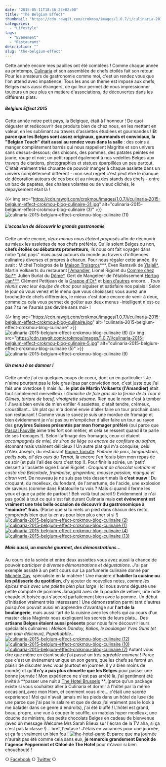 ```yaml
---
date: "2015-05-11T18:36:23+02:00"
title: "The Belgium Effect"
thumbnail: "https://cdn.rawgit.com/crokmou/images/1.0.7/i/culinaria-2015-belgium-effect-crokmou-blog-culinaire-8.jpg"
categories:
  - "Lifestyle"
tags:
  - "Evenement"
  - "Restaurant"
description: ""
slug: "the-belgium-effect"
---
```


Cette année encore mes papilles ont été comblées ! Comme chaque année au printemps, [Culinaria](http://www.culinariasquare.com/) et son assemblée de chefs étoilés fait son retour. Pour les amateurs de gastronomie comme moi, c'est un rendez vous que l'on attend avec impatience: Tous les ans un thème est imposé aux chefs, Belges mais aussi étrangers, ce qui leur permet de nous impressionner toujours un peu plus en matière d'associations, de découvertes dans les différents plats.

##### Belgium Effect 2015

Cette année notre petit pays, la Belgique, était à l'honneur ! De quoi déguster et redécouvrir des produits bien de chez nous, en les mettant en valeur, en les sublimant au travers d'assiettes étudiées et gourmandes ! **Et parce que les Belges sont assez originaux, gourmands et conviviaux, la "Belgian Touch" était aussi au rendez vous dans la salle** : des coins à manger complètement barrés qui nous rappellent Magritte et son univers sans dessus-dessous; des chicons, des pommes, des patates peintes en jaune, rouge et noir; un petit rappel également à nos vedettes Belges aux travers de citations, photographies et statues éparpillées un peu partout. C'était vraiment très chouette de pouvoir manger à chaque assiette dans un univers complètement différent - mon seul regret c'est peut être le manque de décoration autours de ces box et au niveau des stands des chefs - entre un bac de papates, des chaises volantes ou de vieux clichés, le dépaysement était là !

{{< img src="https://cdn.rawgit.com/crokmou/images/1.0.7/i/culinaria-2015-belgium-effect-crokmou-blog-culinaire-31.jpg" alt="culinaria-2015-belgium-effect-crokmou-blog-culinaire (3)" >}}![culinaria-2015-belgium-effect-crokmou-blog-culinaire (11)](https://cdn.rawgit.com/crokmou/images/1.0.7/i/culinaria-2015-belgium-effect-crokmou-blog-culinaire-111.jpg)

##### L'occasion de découvrir la grande gastronomie

Cette année encore, _deux menus nous étaient proposés_ afin de découvrir au mieux les assiettes de nos chefs préférés. Qu'ils soient Belges ou non, **chefs étoilés ou débutants prometteurs**, ils nous ont fait voyager dans notre "plat pays" mais aussi autours du monde au travers d’influences culinaires diverses et propres à chacun. Pour nous régaler cette année, il y avait : Michel Troisgros de la [Maison Troisgros](http://www.troisgros.fr/)***, Even Ramsvik de [Ylajali*](http://www.ylajali.no/), Martin Volkaerts du restaurant [l'Amandier](http://amandier.be/), Lionel Rigolet du [Comme chez Soi**](https://www.commechezsoi.be/), Julien Burlat du [Dôme*](http://www.domeweb.be/), Gert de Mangeleer de l'établissement [Hertog Jan***](http://www.hertog-jan.com/), Clément Petitjean de la [Grappe d'Or*](http://www.lagrappedor.com/lagrappedor_fr) et [bien d'autres](http://www.culinariasquare.com/les-chefs/) encore... _Tous réunis avec leur équipe de choc_ pour aiguiser et satisfaire nos palais ! Selon le jour où vous venez et le menu que vous choisissez vous aurez une brochette de chefs différentes, le mieux c'est donc encore de venir à deux, comme ça cela vous permet de goûter aux deux menus -intelligent n'est-ce pas ? tu ne l'aurais pas deviné sans moi- !

{{< img src="https://cdn.rawgit.com/crokmou/images/1.0.7/i/culinaria-2015-belgium-effect-crokmou-blog-culinaire.jpg" alt="culinaria-2015-belgium-effect-crokmou-blog-culinaire" >}}![culinaria-2015-belgium-effect-crokmou-blog-culinaire (6)](https://cdn.rawgit.com/crokmou/images/1.0.7/i/culinaria-2015-belgium-effect-crokmou-blog-culinaire-6.jpg) {{< img src="https://cdn.rawgit.com/crokmou/images/1.0.7/i/culinaria-2015-belgium-effect-crokmou-blog-culinaire-5.jpg" alt="culinaria-2015-belgium-effect-crokmou-blog-culinaire (5)" >}}![culinaria-2015-belgium-effect-crokmou-blog-culinaire (9)](https://cdn.rawgit.com/crokmou/images/1.0.7/i/culinaria-2015-belgium-effect-crokmou-blog-culinaire-9.jpg)

##### Un menu à se damner !

Cette année j'ai eu quelques coups de coeur, dont un en particulier ! Je n'aime pourtant pas le foie gras (pas par conviction non, c'est juste que j'ai fais une overdose !) mais là... le **plat de Martin Volkaerts (l'Amandier)** était tout simplement merveilleux : _Ganache de foie gras de la ferme de la Tour à Glimes, tartare de bœuf, vinaigrette sésame._ Rien que le nom c'est à tomber ! J'avais bien envie de m'en enfiler 4 assiettes, c'était tendre, crémeux, croustillant... Un plat qui m'a donné envie d'aller faire un tour prochain dans son restaurant ! Comme vous le savez je suis une mordue de fromage et bien évidemment je n'ai pas pu m'empêcher d'aller faire un tour au rayon des **gruyères Suisses présentés par mon fromager préféré** (oui parce que [Pascal Fauville](http://www.atablemaisonfromagere.be/) aime très fort son métier, et cela se ressent quand il te parle de ses fromages !). Selon l'affinage des fromages, ceux-ci étaient _accompagnés de miel, de sirop de liège ou encore de confiture au safran_, étonnant mais vraiment délicieux ! Un autre plat qui m'a conquise, celui d'Alex Joseph, du restaurant [Rouge Tomate](http://www.rougetomate.be/). _Poitrine de porc, langoustines, petits pois, ail des ours du Ternat,_ là encore j'en ferais bien mon repas de ce soir (et puis l'ail des ours c'est top !). Pour finir la soirée, un 'petit' dessert à l'assiette signé Lionel Rigolet : _Croquant de chocolat vietnam et costa rica Belcolade, framboise, gingembre, mousse passion, mangue et citron vert._ De nouveau je ne suis pas très dessert mais là **c'est ouaw** ! Du croquant, du moelleux, du fondant, de l'amertume, de l'acide, une explosion de saveurs (comme dans Ratatouille tu vois ? Mais si quand il ferme les yeux et que ça pète de partout ! Beh voilà tout pareil !) Evidemment je n'ai pas goûté à tout ce qui s'est fait durant Culinaria mais **cet événement est vraiment une très belle occasion de découvrir du gastronomique à "moindre" frais**. (Parce que si tu mets un pied dans chacun des resto, comprends bien que tu en as pour bien plus cher si si !) [![culinaria-2015-belgium-effect-crokmou-blog-culinaire (2)](https://cdn.rawgit.com/crokmou/images/1.0.7/i/culinaria-2015-belgium-effect-crokmou-blog-culinaire-2.jpg)](https://cdn.rawgit.com/crokmou/images/1.0.7/i/culinaria-2015-belgium-effect-crokmou-blog-culinaire-2.jpg) [![culinaria-2015-belgium-effect-crokmou-blog-culinaire (1)](https://cdn.rawgit.com/crokmou/images/1.0.7/i/culinaria-2015-belgium-effect-crokmou-blog-culinaire-1.jpg)](https://cdn.rawgit.com/crokmou/images/1.0.7/i/culinaria-2015-belgium-effect-crokmou-blog-culinaire-1.jpg) [![culinaria-2015-belgium-effect-crokmou-blog-culinaire (4)](https://cdn.rawgit.com/crokmou/images/1.0.7/i/culinaria-2015-belgium-effect-crokmou-blog-culinaire-4.jpg)](https://cdn.rawgit.com/crokmou/images/1.0.7/i/culinaria-2015-belgium-effect-crokmou-blog-culinaire-4.jpg) [![culinaria-2015-belgium-effect-crokmou-blog-culinaire (13)](https://cdn.rawgit.com/crokmou/images/1.0.7/i/culinaria-2015-belgium-effect-crokmou-blog-culinaire-13.jpg)](https://cdn.rawgit.com/crokmou/images/1.0.7/i/culinaria-2015-belgium-effect-crokmou-blog-culinaire-13.jpg)

##### Mais aussi, un marché gourmet, des démonstrations...

Au cours de la soirée et entre deux assiettes vous avez aussi la chance de pouvoir _participer à diverses démonstrations et dégustations_. J'ai par exemple assisté à un petit cours sur La parfumerie culinaire donné par [Michèle Gay](http://www.michelegay.com/), spécialiste en la matière ! Une manière d'**habiller la cuisine ou les pâtisserie du quotidien**, d'y ajouter de nouvelles notes, _comme les épices mais avec une palette bien plus large_ ! Ici nous avons dégusté une petite compote de pommes Janagold avec de la poudre de vétiver, une note chaude et boisée qui s'accord parfaitement bien avec la pomme. Un début d'initiation vraiment très intéressant ! Une démonstration parmi tant d'autres puisqu'on pouvait aussi en apprendre d'avantage sur **l'art de la boulangerie**, mais aussi l'art de la cuisine avec les chefs qui au cours d'un master class Magimix nous expliquent les secrets de leurs plats... Des **artisans Belges étaient aussi présents** pour nous faire découvrir leurs spécialités culinaires : _Maison Dandoy, Kalios, le boulanger Yves Guns (et son pain délicieux), Papabubble..._ [![culinaria-2015-belgium-effect-crokmou-blog-culinaire (12)](https://cdn.rawgit.com/crokmou/images/1.0.7/i/culinaria-2015-belgium-effect-crokmou-blog-culinaire-12.jpg)](https://cdn.rawgit.com/crokmou/images/1.0.7/i/culinaria-2015-belgium-effect-crokmou-blog-culinaire-12.jpg) [![culinaria-2015-belgium-effect-crokmou-blog-culinaire (10)](https://cdn.rawgit.com/crokmou/images/1.0.7/i/culinaria-2015-belgium-effect-crokmou-blog-culinaire-10.jpg)](https://cdn.rawgit.com/crokmou/images/1.0.7/i/culinaria-2015-belgium-effect-crokmou-blog-culinaire-10.jpg) [![culinaria-2015-belgium-effect-crokmou-blog-culinaire (7)](https://cdn.rawgit.com/crokmou/images/1.0.7/i/culinaria-2015-belgium-effect-crokmou-blog-culinaire-7.jpg)](https://cdn.rawgit.com/crokmou/images/1.0.7/i/culinaria-2015-belgium-effect-crokmou-blog-culinaire-7.jpg) Autant vous dire que même en étant seule j'ai passé un _très agréable moment_ ! Parce que c'est un événement unique en son genre, que les chefs se feront un plaisir de discuter avec vous (surtout en journée, il y a bien moins de monde) et qu'**il n'y a pas plus chouette que les Belges** pour passer une bonne journée ! Mon expérience ne s'est pas arrêté là, j'ai gentiment été invité à **passer une nuit à [The Hotel Brussels](http://www.thehotel-brussels.be/) **_(parce qu'un package existe si vous souhaitez aller à Culinaria et dormir à l'hôtel par la même occasion)_avec mon Hom, et comment vous dire... c'était une sacrée expérience ! Moi qui n'avait jamais mi les pieds dans un hôtel de luxe (de une parce que j'ai pas le salaire et que de deux j'ai vraiment pas le look à me balader dans ce genre d'endroits), j'ai été bluffé ! L'hôtel est grand, beau, propre, une vue à couper le souffle, un matelas hyper moelleux, une douche de ministre, des petits chocolats Belges en cadeau de bienvenue (avec un message Welcome Mrs Sarah Blieux sur l'écran de la TV aha, si ça c'est pas la classe !)... bref, l'extase ! J'étais en vacances pour une journée, et ça fait vraiment un bien fou ! [![the-hotel-pano](https://cdn.rawgit.com/crokmou/images/1.0.7/i/the-hotel-pano.jpg)](https://cdn.rawgit.com/crokmou/images/1.0.7/i/the-hotel-pano.jpg) Et parce que ma journée n'aurait pas été comme cela sans eux, **je remercie grandement Benoit de l'agence Peppermint et Chloé de The Hotel** pour m'avoir si bien chouchouté !

○ [Facebook](https://www.facebook.com/crokmou.blog) ○ [Twitter](https://twitter.com/Crokmou) ○